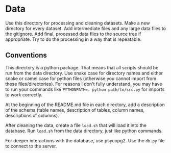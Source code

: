 # Data

Use this directory for processing and cleaning datasets. Make a new
directory for every dataset. Add intermediate files and any large data files
to the gitignore. Add final, processed data files to the source tree if
appropriate. Try to do the processing in a way that is repeatable.

## Conventions

This directory is a python package. That means that all scripts should
be run from the data directory. Use snake case for directory names and
either snake or camel case for python files (otherwise you cannot import
from these files/directories). For reasons I don't fully understand, you
may have to run your commands like `PYTHONPATH=. python path/to/src.py`
for imports to work correctly.

At the beginning of the README.md file in each directory,
add a description of the schema (table names, description of tables,
column names, descriptions of columns).

After cleaning the data, create a file `load.sh` that will load it
into the database. Run `load.sh` from the data directory, just like
python commands.

For deeper interactions with the database, use psycopg2. Use the `db.py`
file to connect to the server.
